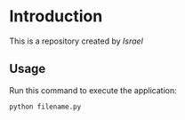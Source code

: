 # Introduction

This is a repository created by *Israel*

## Usage

Run this command to execute the application:

`python filename.py`

